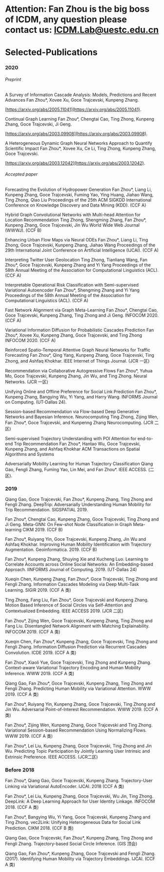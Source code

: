 # Attention: Fan Zhou is the big boss of ICDM, any question please contact us: ICDM.Lab@uestc.edu.cn
# Selected-Publications

### 2020

###### Preprint

A Survey of Information Cascade Analysis: Models, Predictions and Recent Advances 
Fan Zhou*, Xovee Xu, Goce Trajcevski, Kunpeng Zhang. 

[https://arxiv.org/abs/2005.11041](https://arxiv.org/abs/2005.11041).

Continual Graph Learning 
Fan Zhou*, Chengtai Cao, Ting Zhong, Kunpeng Zhang, Goce Trajcevski, Ji Geng. 

[https://arxiv.org/abs/2003.09908](https://arxiv.org/abs/2003.09908).

A Heterogeneous Dynamic Graph Neural Networks Approach to Quantify Scientific Impact
Fan Zhou*, Xovee Xu, Ce Li, Ting Zhong, Kunpeng Zhang, Goce Trajcevski. 

[https://arxiv.org/abs/2003.12042](https://arxiv.org/abs/2003.12042).

###### Accepted paper
Forecasting the Evolution of Hydropower Generation 
Fan Zhou*, Liang Li, Kunpeng Zhang, Goce Trajcevski, Fuming Yao, Ying Huang, Jiahao Wang, Ting Zhong, Qiao Liu
Proceedings of the 25th ACM SIGKDD International Conference on Knowledge Discovery and Data Mining (KDD). (CCF A)

Hybrid Graph Convolutional Networks with Multi-head Attention for Location Recommendation 
Ting Zhong, Shengming Zhang, Fan Zhou*, Kunpeng Zhang, Goce Trajcevski, Jin Wu
World Wide Web Journal (WWWJ). (CCF B)

Enhancing Urban Flow Maps via Neural ODEs 
Fan Zhou*, Liang Li, Ting Zhong, Goce Trajcevski, Kunpeng Zhang, Jiahao Wang 
Proceedings of the 29th International Joint Conference on Artificial Intelligence (IJCAI). (CCF A)

Interpreting Twitter User Geolocation 
Ting Zhong, Tianliang Wang, Fan Zhou*, Goce Trajcevski, Kunpeng Zhang and Yi Yang 
Proceedings of the 58th Annual Meeting of the Association for Computational Linguistics (ACL). (CCF A)

Interpretable Operational Risk Classification with Semi-supervised Variational Autoencoder 
Fan Zhou*, Shengming Zhang and Yi Yang 
Proceedings of the 58th Annual Meeting of the Association for Computational Linguistics (ACL). (CCF A)

Fast Network Alignment via Graph Meta-Learning 
Fan Zhou*, Chengtai Cao, Goce Trajcevski,  Kunpeng Zhang, Ting Zhong and Ji Geng. 
INFOCOM 2020. (CCF A)

Variational Information Diffusion for Probabilistic Cascades Prediction 
Fan Zhou*, Xovee Xu, Kunpeng Zhang, Goce Trajcevski, and Ting Zhong 
INFOCOM 2020. (CCF A)

Reinforced Spatio-Temporal Attentive Graph Neural Networks for Traffic Forecasting 
Fan Zhou*, Qing Yang, Kunpeng Zhang, Goce Trajcevski, Ting Zhong, and Ashfaq Khokhar.
IEEE Internet of Things Journal. (JCR 一区)

Recommendation via Collaborative Autogressive Flows 
Fan Zhou*, Yuhua Mo, Goce Trajcevski, Kunpeng Zhang, Jin Wu, and Ting Zhong.
Neural Networks. (JCR 一区)

Unifying Online and Offline Preference for Social Link Prediction 
Fan Zhou*, Kunpeng Zhang, Bangying Wu, Yi Yang, and Harry Wang.
INFORMS Journal on Computing. (UT-Dallas 24).

Session-based Recommendation via Flow-based Deep Generative Networks and Bayesian Inference. Neurocomputing
Ting Zhong, Zijing Wen, Fan Zhou*, Goce Trajcevski, and Kunpenng Zhang
Neurocomputing. (JCR 二区)

Semi-supervised Trajectory Understanding with POI Attention for end-to-end Trip Recommendation 
Fan Zhou*, Hantao Wu, Goce Trajcevski, Kunpeng Zhang, and Ashfaq Khokhar
ACM Transactions on Spatial Algorithms and Systems

Adversarially Mobility Learning for Human Trajectory Classification 
Qiang Gao, Fengli Zhang, Fuming Yao, Lin Mei, and Fan Zhou*.
IEEE ACCESS. (二区).

### 2019
Qiang Gao, Goce Trajcevski, Fan Zhou*, Kunpeng Zhang, Ting Zhong and Fengli Zhang. DeepTrip: Adversarially Understanding Human Mobility for Trip Recommendation. SIGSPATIAL 2019. 

Fan Zhou*, Chengtai Cao, Kunpeng Zhang, Goce Trajcevski,  Ting Zhong and Ji Geng. Meta-GNN: On Few-shot Node Classification in Graph Meta-learning CIKM 2019. (CCF B)

Fan Zhou*, Ruiyang Yin, Goce Trajcevski, Kunpeng Zhang, Jin Wu and Ashfaq Khokhar. Improving Human Mobility Identification with Trajectory Augmentation. Geoinformatica. 2019. (CCF B)

Fan Zhou*, Kunpeng Zhang, Shuying Xie and Xucheng Luo. Learning to Correlate Accounts across Online Social Networks: An Embedding-based Approach. IINFORMS Journal of Computing. 2019. (UT-Dallas 24)

Xueqin Chen, Kunpeng Zhang, Fan Zhou*, Goce Trajcevski, Ting Zhong and Fengli Zhang. Information Cascades Modeling via Deep Multi-Task Learning. SIGIR 2019.  (CCF A 类) 

Ting Zhong, Fang Liu, Fan Zhou*, Goce Trajcevski and Kunpeng Zhang. Motion Based Inference of Social Circles via Self-Attention and Contextualized Embedding. IEEE ACCESS 2019.  (JCR 二区) 

Fan Zhou*, Zijing Wen, Goce Trajcevski, Kunpeng Zhang, Ting Zhong and Fang Liu. Disentangled Network Alignment with Matching Explainability. INFOCOM 2019. (CCF A 类) 

Xueqin Chen, Fan Zhou*, Kunpeng Zhang, Goce Trajcevski, Ting Zhong and Fengli Zhang. Information Diffusion Prediction via Recurrent Cascades Convolution. ICDE 2019.  (CCF A 类) 

Fan Zhou*, Xiaoli Yue, Goce Trajcevski, Ting Zhong and Kunpeng Zhang. Context-aware Variational Trajectory Encoding and Human Mobility Inference. WWW 2019. (CCF A 类)

Qiang Gao, Fan Zhou*, Goce Trajcevski, Kunpeng Zhang, Ting Zhong and Fengli Zhang. Predicting Human Mobility via Variational Attention. WWW 2019.  (CCF A 类)

Fan Zhou*, Ruiyang Yin, Kunpeng Zhang, Goce Trajcevski, Ting Zhong and Jin Wu. Adversarial Point-of-Interest Recommendation. WWW 2019.  (CCF A 类) 

Fan Zhou*, Zijing Wen, Kunpeng Zhang, Goce Trajcevski and Ting Zhong. Variational Session-based Recommendation Using Normalizing Flows. WWW 2019.  (CCF A 类) 

Fan Zhou*, Lei Liu, Kunpeng Zhang, Goce Trajcevski, Ting Zhong and Jin Wu. Predicting Topic Participation by Jointly Learning User Intrinsic and Extrinsic Preference. IEEE ACCESS. (JCR二区)

### Before 2018

Fan Zhou*, Qiang Gao, Goce Trajcevski, Kunpeng Zhang. Trajectory-User Linking via Variational AutoEncoder. IJCAI. 2018 (CCF A 类) 

Fan Zhou*, Lei Liu, Kunpeng Zhang, Goce Trajcevski, Wu Jin, Ting Zhong. DeepLink: A Deep Learning Approach for User Identity Linkage. INFOCOM 2018. (CCF A 类) 

Fan Zhou*, Bangying Wu, Yi Yang, Goce Trajcevski, Kunpeng Zhang and Ting Zhong. vec2Link: Unifying Heterogeneous Data for Social Link Prediction. CIKM 2018. (CCF B 类) 

Qiang Gao, Goce Trajcevski, Fan Zhou*, Kunpeng Zhang, Ting Zhong and Fengli Zhang. Trajectory-based Social Circle Inference. (GIS 顶会) 

Qiang Gao, Fan Zhou*, Kunpeng Zhang, Goce Trajcevski and Fengli Zhang. (2017). Identifying Human Mobility via Trajectory Embeddings. IJCAI. (CCF A 类) 


